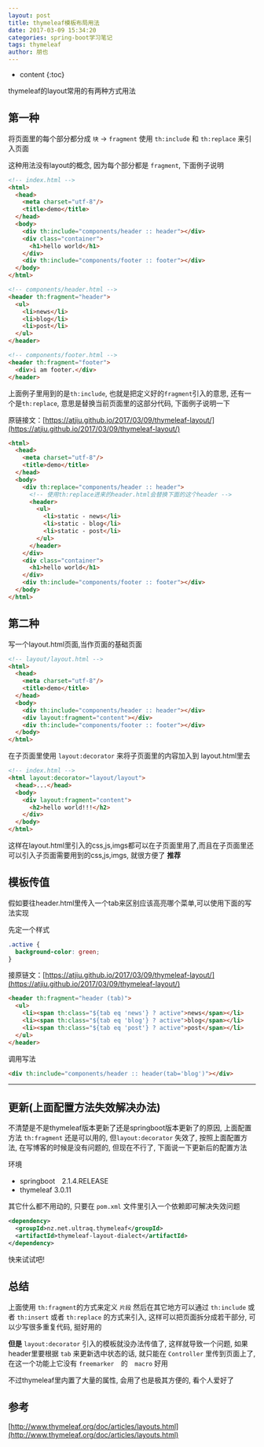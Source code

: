 ```yaml
---
layout: post
title: thymeleaf模板布局用法
date: 2017-03-09 15:34:20
categories: spring-boot学习笔记
tags: thymeleaf
author: 朋也
---
```


* content
{:toc}

thymeleaf的layout常用的有两种方式用法

## 第一种

将页面里的每个部分都分成 `块` -> `fragment` 使用 `th:include` 和 `th:replace` 来引入页面

这种用法没有layout的概念, 因为每个部分都是 `fragment`, 下面例子说明

```html
<!-- index.html -->
<html>
  <head>
    <meta charset="utf-8"/>
    <title>demo</title>
  </head>
  <body>
    <div th:include="components/header :: header"></div>
    <div class="container">
      <h1>hello world</h1>
    </div>
    <div th:include="components/footer :: footer"></div>
  </body>
</html>
```




```html
<!-- components/header.html -->
<header th:fragment="header">
  <ul>
    <li>news</li>
    <li>blog</li>
    <li>post</li>
  </ul>
</header>
```

```html
<!-- components/footer.html -->
<header th:fragment="footer">
  <div>i am footer.</div>
</header>
```

上面例子里用到的是`th:include`, 也就是把定义好的`fragment`引入的意思, 还有一个是`th:replace`, 意思是替换当前页面里的这部分代码, 下面例子说明一下

原链接文：[https://atjiu.github.io/2017/03/09/thymeleaf-layout/](https://atjiu.github.io/2017/03/09/thymeleaf-layout/)

```html
<html>
  <head>
    <meta charset="utf-8"/>
    <title>demo</title>
  </head>
  <body>
    <div th:replace="components/header :: header">
      <!-- 使用th:replace进来的header.html会替换下面的这个header -->
      <header>
        <ul>
          <li>static - news</li>
          <li>static - blog</li>
          <li>static - post</li>
        </ul>
      </header>
    </div>
    <div class="container">
      <h1>hello world</h1>
    </div>
    <div th:include="components/footer :: footer"></div>
  </body>
</html>
```

## 第二种

写一个layout.html页面,当作页面的基础页面

```html
<!-- layout/layout.html -->
<html>
  <head>
    <meta charset="utf-8"/>
    <title>demo</title>
  </head>
  <body>
    <div th:include="components/header :: header"></div>
    <div layout:fragment="content"></div>
    <div th:include="components/footer :: footer"></div>
  </body>
</html>
```

在子页面里使用 `layout:decorator` 来将子页面里的内容加入到 layout.html里去

```html
<!-- index.html -->
<html layout:decorator="layout/layout">
  <head>...</head>
  <body>
    <div layout:fragment="content">
      <h2>hello world!!!</h2>
    </div>
  </body>
</html>
```

这样在layout.html里引入的css,js,imgs都可以在子页面里用了,而且在子页面里还可以引入子页面需要用到的css,js,imgs, 就很方便了 **推荐**

## 模板传值

假如要往header.html里传入一个tab来区别应该高亮哪个菜单,可以使用下面的写法实现

先定一个样式

```css
.active {
  background-color: green;
}
```

接原链文：[https://atjiu.github.io/2017/03/09/thymeleaf-layout/](https://atjiu.github.io/2017/03/09/thymeleaf-layout/)


```html
<header th:fragment="header (tab)">
  <ul>
    <li><span th:class="${tab eq 'news'} ? active">news</span></li>
    <li><span th:class="${tab eq 'blog'} ? active">blog</span></li>
    <li><span th:class="${tab eq 'post'} ? active">post</span></li>
  </ul>
</header>
```

调用写法

```html
<div th:include="components/header :: header(tab='blog')"></div>
```

---

## 更新(上面配置方法失效解决办法)

不清楚是不是thymeleaf版本更新了还是springboot版本更新了的原因, 上面配置方法 `th:fragment` 还是可以用的, 但`layout:decorator` 失效了, 按照上面配置方法, 在写博客的时候是没有问题的, 但现在不行了, 下面说一下更新后的配置方法

环境

- springboot　2.1.4.RELEASE
- thymeleaf 3.0.11

其它什么都不用动的, 只要在 `pom.xml` 文件里引入一个依赖即可解决失效问题

```xml
<dependency>
  <groupId>nz.net.ultraq.thymeleaf</groupId>
  <artifactId>thymeleaf-layout-dialect</artifactId>
</dependency>
```

快来试试吧!

## 总结

上面使用 `th:fragment`的方式来定义 `片段` 然后在其它地方可以通过 `th:include` 或者 `th:insert` 或者 `th:replace` 的方式来引入, 这样可以把页面拆分成若干部分, 可以少写很多重复代码, 挺好用的

**但是** `layout:decorator` 引入的模板就没办法传值了, 这样就导致一个问题, 如果header里要根据 `tab` 来更新选中状态的话, 就只能在 `Controller` 里传到页面上了, 在这一个功能上它没有 `freemarker`　的　`macro` 好用

不过thymeleaf里内置了大量的属性, 会用了也是极其方便的, 看个人爱好了

## 参考

[http://www.thymeleaf.org/doc/articles/layouts.html](http://www.thymeleaf.org/doc/articles/layouts.html)


